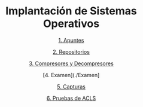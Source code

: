 <div align="center">

# Implantación de Sistemas Operativos

[1. Apuntes](./Resumen.odt)

[2. Repositorios](./repositorios)

[3. Compresores y Decompresores](./Comp_decom)

[4. Examen](./Examen]

[5. Capturas](./Capturas)

[6. Pruebas de ACLS](./ACLS.docx)

</div>
